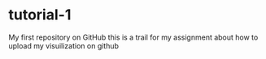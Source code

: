 # tutorial-1
My first repository on GitHub
this is a trail for my assignment about how to upload my visuilization on github
